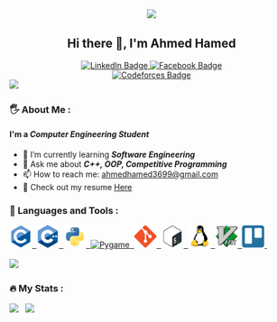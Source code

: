 <div align="center">
  <img src="https://media.giphy.com/media/v1.Y2lkPTc5MGI3NjExNDcxanU5eHdkeGxzdWZzZzhuNmVvdWM4dnlvMGRvbDhnOWVkMW1oZCZlcD12MV9pbnRlcm5hbF9naWZfYnlfaWQmY3Q9cw/5ndklThG9vUUdTmgMn/giphy.gif" width="130"/>
</div>

<h2 align="center"> Hi there 👋, I'm Ahmed Hamed </h2>

<div align="center">
  <a href="https://www.linkedin.com/in/ahmed-hamed-93b234252/">
    <img src="https://img.shields.io/badge/LinkedIn-blue?style=for-the-badge&logo=linkedin&logoColor=white" alt="LinkedIn Badge"/>
  </a>
  <a href="https://www.facebook.com/AhmedHamed74123/">
    <img src="https://img.shields.io/badge/Facebook-darkblue?style=for-the-badge&logo=facebook&logoColor=white" alt="Facebook Badge"/>
  </a>
</div>

<div align="center">
  <a href="https://codeforces.com/profile/ahmedhamed3699/">
    <img src="https://codeforces-readme-stats.vercel.app/api/badge?username=AhmedHamed3699" alt="Codeforces Badge"/>
  </a>
</div>
  
<img src="https://komarev.com/ghpvc/?username=AhmedHamed3699&style=flat-square&color=blue"/>

### 🖐 About Me : 
#### I'm a *Computer Engineering Student*
- 🌱 I’m currently learning ***Software Engineering***
- 💬 Ask me about ***C++, OOP, Competitive Programming***
- 📫 How to reach me:  ahmedhamed3699@gmail.com
- 📄 Check out my resume  [Here](https://drive.google.com/file/d/1tHNA-4GNwWVd74G1TmIVwRpqOKZTo_sO/view?usp=sharing)

### 🔧 Languages and Tools :
<div>
  <a href="https://www.cprogramming.com/">
    <img src="https://github.com/devicons/devicon/blob/master/icons/c/c-original.svg" alt="C" width="40" height="40"/>&nbsp;
  </a>
  <a href="https://cplusplus.com/">
    <img src="https://github.com/devicons/devicon/blob/master/icons/cplusplus/cplusplus-original.svg" alt="Cpp" width="40" height="40"/>&nbsp;
  </a>
  <a href="https://www.python.org/">
    <img src="https://github.com/devicons/devicon/blob/master/icons/python/python-original.svg" alt="Python" width="40" height="40"/>&nbsp;
  </a>
  <a href="https://www.pygame.org/docs/">
    <img src="https://www.pygame.org/docs/_static/pygame_logo.svg" alt="Pygame" width="100" height="40"/>&nbsp;
  </a>
  <a href="https://git-scm.com/">
    <img src="https://github.com/devicons/devicon/blob/master/icons/git/git-original.svg" alt="Git" width="40" height="40"/>&nbsp;
  </a>
  <a href="https://www.gnu.org/software/bash/">
    <img src="https://github.com/devicons/devicon/blob/master/icons/bash/bash-original.svg" alt="Bash" width="40" height="40"/>&nbsp;
  </a>
  <a href="https://www.linux.org/">
    <img src="https://github.com/devicons/devicon/blob/master/icons/linux/linux-original.svg" alt="Linux" width="40" height="40"/>&nbsp;
  </a>
  <a href="https://www.vim.org/">
    <img src="https://github.com/devicons/devicon/blob/master/icons/vim/vim-original.svg" alt="Vim" width="40" height="40"/>&nbsp;
  </a>
  <a href="https://trello.com/">
    <img src="https://github.com/devicons/devicon/blob/master/icons/trello/trello-plain.svg" alt="Trello" width="40" height="40"/>&nbsp;
  </a>
</div>
<br>
<div>
  <img src="https://github-readme-stats.vercel.app/api/top-langs/?username=AhmedHamed3699&layout=compact&theme=merko"/>
</div>

### 🔥 My Stats :

<div>
  <img src="https://github-readme-streak-stats.herokuapp.com?user=AhmedHamed3699&theme=dark&background=000000"/> &nbsp;
  <img src="https://github-readme-stats.vercel.app/api?username=AhmedHamed3699&layout=compact&theme=vision-friendly-dark"/>
</div>



